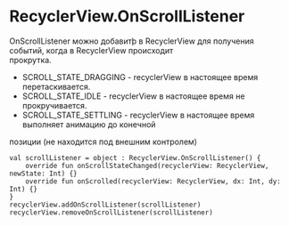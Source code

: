 <h1>RecyclerView.OnScrollListener</h1>

<p>OnScrollListener можно добавитþ в RecyclerView для получения событий, когда в RecyclerView происходит<br>
прокрутка.</p>

<ul>
	<li>SCROLL_STATE_DRAGGING - recyclerView в настоящее время перетаскивается.</li>
	<li>SCROLL_STATE_IDLE - recyclerView в настоящее время не прокручивается.</li>
	<li>SCROLL_STATE_SETTLING - recyclerView в настоящее время выполняет анимацию до конечной</li>
</ul>

<p>позиции (не находится под внешним контролем)</p>

<pre><code>val scrollListener = object : RecyclerView.OnScrollListener() {
    override fun onScrollStateChanged(recyclerView: RecyclerView, newState: Int) {}
    override fun onScrolled(recyclerView: RecyclerView, dx: Int, dy: Int) {}
}
recyclerView.addOnScrollListener(scrollListener)
recyclerView.removeOnScrollListener(scrollListener)</code></pre>
